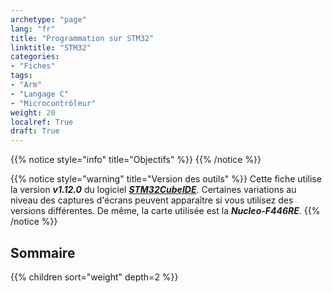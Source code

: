 ```yaml
---
archetype: "page"
lang: "fr"
title: "Programmation sur STM32"
linktitle: "STM32"
categories:
- "Fiches"
tags: 
- "Arm"
- "Langage C"
- "Microcontrôleur"
weight: 20
localref: True
draft: True
---
```


{{% notice style="info" title="Objectifs" %}}
{{% /notice %}}

{{% notice style="warning" title="Version des outils" %}}
Cette fiche utilise la version ***v1.12.0*** du logiciel [***STM32CubeIDE***](https://www.st.com/en/development-tools/stm32cubeide.html#st_description_sec-nav-tab).
Certaines variations au niveau des captures d'écrans peuvent apparaître si vous utilisez des versions différentes.
De même, la carte utilisée est la ***Nucleo-F446RE***.
{{% /notice %}}

## Sommaire

{{% children sort="weight" depth=2 %}}
  